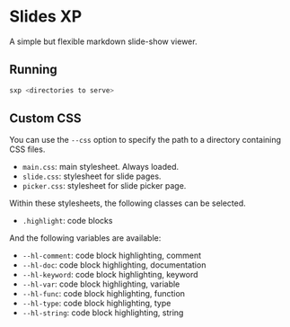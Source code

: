 # Slides XP

A simple but flexible markdown slide-show viewer.

## Running

```sh
sxp <directories to serve>
```

## Custom CSS

You can use the `--css` option to specify the path to a directory containing
CSS files.

* `main.css`: main stylesheet. Always loaded.
* `slide.css`: stylesheet for slide pages.
* `picker.css`: stylesheet for slide picker page.

Within these stylesheets, the following classes can be selected.

* `.highlight`: code blocks

And the following variables are available:

* `--hl-comment`: code block highlighting, comment
* `--hl-doc`: code block highlighting, documentation
* `--hl-keyword`: code block highlighting, keyword
* `--hl-var`: code block highlighting, variable
* `--hl-func`: code block highlighting, function
* `--hl-type`: code block highlighting, type
* `--hl-string`: code block highlighting, string

